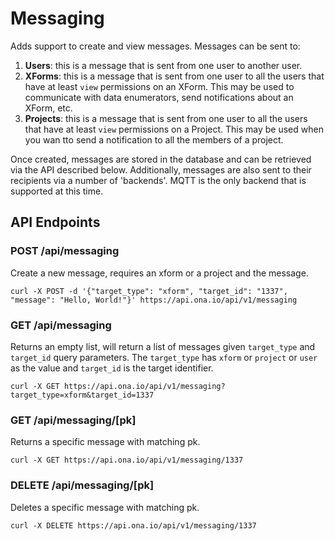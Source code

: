# Messaging

Adds support to create and view messages.  Messages can be sent to:

1. **Users**: this is a message that is sent from one user to another user.
2. **XForms**:  this is a message that is sent from one user to all the users that have at least `view` permissions on an XForm.  This may be used to communicate with data enumerators, send notifications about an XForm, etc.
3. **Projects**:  this is a message that is sent from one user to all the users that have at least `view` permissions on a Project.  This may be used when you wan tto send a notification to all the members of a project.

Once created, messages are stored in the database and can be retrieved via the API described below.  Additionally, messages are also sent to their recipients via a number of 'backends'.  MQTT is the only backend that is supported at this time.

## API Endpoints

### POST /api/messaging

Create a new message, requires an xform or a project and the message.

```console
curl -X POST -d '{"target_type": "xform", "target_id": "1337", "message": "Hello, World!"}' https://api.ona.io/api/v1/messaging
```

### GET /api/messaging

Returns an empty list, will return a list of messages given `target_type` and `target_id` query parameters. The `target_type` has `xform` or `project` or `user` as the value and `target_id` is the target identifier.

```console
curl -X GET https://api.ona.io/api/v1/messaging?target_type=xform&target_id=1337
```

### GET /api/messaging/[pk]

Returns a specific message with matching pk.

```console
curl -X GET https://api.ona.io/api/v1/messaging/1337
```

### DELETE /api/messaging/[pk] 

Deletes a specific message with matching pk.

```console
curl -X DELETE https://api.ona.io/api/v1/messaging/1337
```